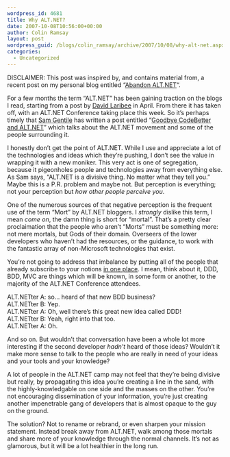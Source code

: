 ```yaml
---
wordpress_id: 4681
title: Why ALT.NET?
date: 2007-10-08T10:56:00+00:00
author: Colin Ramsay
layout: post
wordpress_guid: /blogs/colin_ramsay/archive/2007/10/08/why-alt-net.aspx
categories:
  - Uncategorized
---
```

DISCLAIMER: This post was inspired by, and contains material from,&nbsp;a recent post on my personal blog entitled &#8220;<A class="" title="Abandon ALT.NET" href="http://colinramsay.co.uk/2007/10/07/abandon-altnet/" target="_blank">Abandon ALT.NET</A>&#8220;.


  


For a few months the term &#8220;ALT.NET&#8221; has been gaining traction on the blogs I read, starting from a post by <A class="" href="http://laribee.com/blog/2007/04/10/altnet/" target="_blank">David Laribee</A> in April. From there it has taken off, with an ALT.NET Conference taking place this week. So it’s perhaps timely that <A class="" href="http://samgentile.com/" target="_blank">Sam Gentile</A> has written a post entitled &#8220;<A class="" href="http://samgentile.com/blogs/samgentile/archive/2007/10/06/goodbye-codebetter-and-alt-net.aspx" target="_blank">Goodbye CodeBetter and ALT.NET</A>&#8221; which talks about the ALT.NET movement and some of the people surrounding it.


  


I honestly don&#8217;t get the point of ALT.NET. While I use and appreciate a lot of the technologies and ideas which they&#8217;re pushing, I don&#8217;t see the value in wrapping it with a new moniker. This very act is one of segregation, because it pigeonholes people and technologies away from everything else. As Sam says, &#8220;ALT.NET is a divisive thing. No matter what they tell you.&#8221; Maybe this is a P.R. problem and maybe not. But perception is everything; not your perception but _how other people perceive you_.


  


One of the numerous sources of that negative perception is the frequent use of the term &#8220;Mort&#8221; by ALT.NET bloggers. I _strongly_ dislike this term, I mean _come on_, the damn thing is short for &#8220;mortal&#8221;. That&#8217;s a pretty clear proclaimation that the people who aren&#8217;t &#8220;Morts&#8221; must be something more: not mere mortals, but Gods of their domain. Overseers of the lower developers who haven’t had the resources, or the guidance, to work with the fantastic array of non-Microsoft technologies that exist.


  


You&#8217;re not going to address that imbalance by putting all of the people that already subscribe to your notions <A class="" href="http://www.altnetconf.com/" target="_blank">in one place</A>. I mean, think about it, DDD, BDD, MVC are&nbsp;things which will be known, in some form or another, to the majority of the ALT.NET Conference attendees.


  


ALT.NETter A: so… heard of that new BDD business?  
ALT.NETter B: Yep.  
ALT.NETter A: Oh, well there’s this great new idea called DDD!  
ALT.NETter B: Yeah, right into that too.  
ALT.NETter A: Oh.


  


And so on. But wouldn’t that conversation have been a whole lot more interesting if the second developer _hadn’t_ heard of those ideas? Wouldn&#8217;t it make more sense to talk to the people who are really in need of your ideas and your tools and your knowledge?


  


A lot of people in the ALT.NET camp may not feel that they’re being divisive but really, by propagating this idea you’re creating a line in the sand, with the highly-knowledgable on one side and the masses on the other. You’re not encouraging dissemination of your information, you’re just creating another impenetrable gang of developers that is almost opaque to the guy on the ground.


  


The solution? Not to rename or rebrand, or even sharpen your mission statement. Instead break away from ALT.NET, walk among those mortals and share more of&nbsp;your knowledge through the normal channels. It&#8217;s not as glamorous, but it will be a lot healthier in the long run.